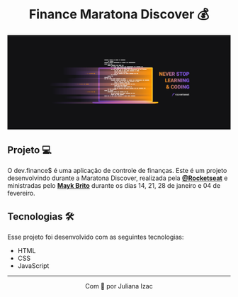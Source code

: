 <h1 align="center">Finance Maratona Discover 💰</h1>
<img src=".github/cover-maratona-discover.png" alt="Wallpaper Maratona Discover">

## Projeto 💻

O dev.finance$ é uma aplicação de controle de finanças. Este é um projeto desenvolvindo durante a Maratona Discover, realizada pela **[@Rocketseat](https://github.com/Rocketseat)** e ministradas pelo **[Mayk Brito](https://github.com/maykbrito)** durante os dias 14, 21, 28 de janeiro e 04 de fevereiro.

## Tecnologias 🛠️

Esse projeto foi desenvolvido com as seguintes tecnologias:

* HTML
* CSS
* JavaScript

---

<p align="center">Com 💜 por Juliana Izac</p>